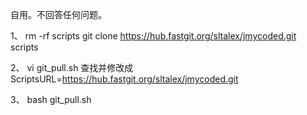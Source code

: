 自用。不回答任何问题。

1、
rm -rf scripts
git clone https://hub.fastgit.org/sltalex/jmycoded.git scripts

2、
vi git_pull.sh
查找并修改成
ScriptsURL=https://hub.fastgit.org/sltalex/jmycoded.git

3、
bash git_pull.sh